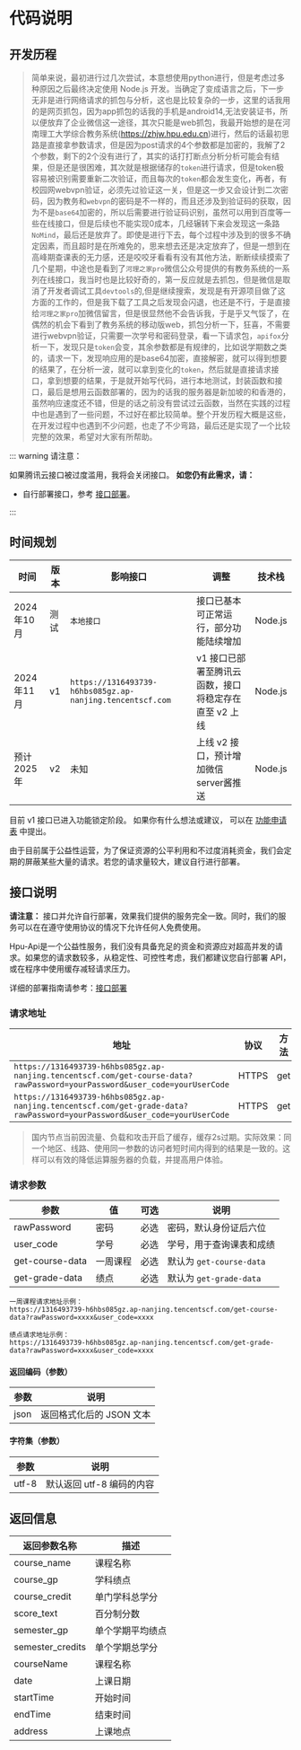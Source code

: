 # 代码说明

## 开发历程

> 简单来说，最初进行过几次尝试，本意想使用python进行，但是考虑过多种原因之后最终决定使用 Node.js 开发。当确定了变成语言之后，下一步无非是进行网络请求的抓包与分析，这也是比较复杂的一步，这里的话我用的是网页抓包，因为app抓包的话我的手机是android14,无法安装证书，所以便放弃了企业微信这一途径，其次只能是web抓包，我最开始想的是在河南理工大学综合教务系统(https://zhjw.hpu.edu.cn)进行，然后的话最初思路是直接拿参数请求，但是因为post请求的4个参数都是加密的，我解了2个参数，剩下的2个没有进行了，其实的话打打断点分析分析可能会有结果，但是还是很困难，其次就是根据储存的`token`进行请求，但是token极容易被识别需要重新二次验证，而且每次的`token`都会发生变化，再者，有校园网webvpn验证，必须先过验证这一关，但是这一步又会设计到二次密码，因为教务和`webvpn`的密码是不一样的，而且还涉及到验证码的获取，因为不是`base64`加密的，所以后需要进行验证码识别，虽然可以用到百度等一些在线接口，但是后续也不能实现0成本，几经辗转下来会发现这一条路`NoMind`，最后还是放弃了。即使是进行下去，每个过程中涉及到的很多不确定因素，而且超时是在所难免的，思来想去还是决定放弃了，但是一想到在高峰期查课表的无力感，还是咬咬牙看看有没有其他方法，断断续续摸索了几个星期，中途也是看到了`河理之家pro`微信公众号提供的有教务系统的一系列在线接口，我当时也是比较好奇的，第一反应就是去抓包，但是微信是取消了开发者调试工具`devtools`的,但是继续搜索，发现是有开源项目做了这方面的工作的，但是我下载了工具之后发现会闪退，也还是不行，于是直接给`河理之家pro`加微信留言，但是很显然他不会告诉我，于是乎又气馁了，在偶然的机会下看到了教务系统的移动版web，抓包分析一下，狂喜，不需要进行webvpn验证，只需要一次学号和密码登录，看一下请求包，`apifox`分析一下，发现只是`token`会变，其余参数都是有规律的，比如说学期数之类的，请求一下，发现响应用的是base64加密，直接解密，就可以得到想要的结果了，在分析一波，就可以拿到变化的`token`，然后就是直接请求接口，拿到想要的结果，于是就开始写代码，进行本地测试，封装函数和接口，最后是想用云函数部署的，因为的话我的服务器是新加坡的和香港的，虽然响应速度还不错，但是的话之前没有尝试过云函数，当然在实践的过程中也是遇到了一些问题，不过好在都比较简单。整个开发历程大概是这些，在开发过程中也遇到不少问题，也走了不少弯路，最后还是实现了一个比较完整的效果，希望对大家有所帮助。



::: warning 请注意：

如果腾讯云接口被过度滥用，我将会关闭接口。
**如您仍有此需求，请：**

* 自行部署接口，参考 [接口部署](/sentence/deploy)。

:::

## 时间规划

| 时间         | 版本 | 影响接口                                     | 调整                                            | 技术栈                  |
|------------|----|------------------------------------------|-----------------------------------------------|----------------------|
| 2024 年10月 | 测试 | `本地接口`  | 接口已基本可正常运行，部分功能陆续增加                    | Node.js               |
| 2024 年11月  | v1 | `https://1316493739-h6hbs085gz.ap-nanjing.tencentscf.com`                          | v1 接口已部署至腾讯云函数，接口将稳定存在直至 v2 上线 | Node.js      |
| 预计 2025年  | v2 | 未知                                       | 上线 v2 接口，预计增加微信server酱推送                                      | Node.js  |

目前 v1 接口已进入功能锁定阶段。 如果你有什么想法或建议， 可以在 [功能申请表](https://github.com/HPUhushicheng/HPU-API-electron/discussions/3) 中提出。

由于目前属于公益性运营，为了保证资源的公平利用和不过度消耗资金，我们会定期的屏蔽某些大量的请求。若您的请求量较大，建议自行进行部署。

## 接口说明

**请注意：** 接口并允许自行部署，效果我们提供的服务完全一致。同时，我们的服务可以在在遵守使用协议的情况下允许任何人免费使用。

Hpu-Api是一个公益性服务，我们没有具备充足的资金和资源应对超高并发的请求。如果您的请求数较多，从稳定性、可控性考虑，我们都建议您自行部署 API，或在程序中使用缓存减轻请求压力。

详细的部署指南请参考：[接口部署](/sentence/deploy.html)

### 请求地址

| 地址                            | 协议    | 方法  | QPS 限制 | 线路 |
|-------------------------------|-------|-----|--------|----|
| `https://1316493739-h6hbs085gz.ap-nanjing.tencentscf.com/get-course-data?rawPassword=yourPassword&user_code=yourUserCode`              | HTTPS | get | 2     | 国内 |
| `https://1316493739-h6hbs085gz.ap-nanjing.tencentscf.com/get-grade-data?rawPassword=yourPassword&user_code=yourUserCode` | HTTPS | get | 2    | 国内 |

> 国内节点当前因流量、负载和攻击开启了缓存，缓存2s过期。实际效果：同一个地区、线路、使用同一参数的访问者短时间内得到的结果是一致的。这样可以有效的降低运算服务器的负载，并提高用户体验。

### 请求参数

| 参数       | 值   | 可选 | 说明                 |
|----------|-----|----|--------------------|
| rawPassword |密码 | 必选  | 密码，默认身份证后六位    |
| user_code   | 学号 | 必选  | 学号，用于查询课表和成绩 |
| get-course-data  | 一周课程 | 必选 | 默认为 `get-course-data` |
| get-grade-data  | 绩点 | 必选 | 默认为 `get-grade-data` |

```
一周课程请求地址示例：
https://1316493739-h6hbs085gz.ap-nanjing.tencentscf.com/get-course-data?rawPassword=xxxx&user_code=xxxx
```

```
绩点请求地址示例：
https://1316493739-h6hbs085gz.ap-nanjing.tencentscf.com/get-grade-data?rawPassword=xxxx&user_code=xxxx
```

#### 返回编码（参数）

| 参数   | 说明                                |
|------|-----------------------------------|
| json | 返回格式化后的 JSON 文本                   |

#### 字符集（参数）

| 参数   | 说明                                |
|------|-----------------------------------|
| utf-8 | 默认返回 utf-8 编码的内容                            |

## 返回信息

| 返回参数名称      | 描述    |
|-------------|----------------------------------------------------------|
| course_name     | 课程名称 |
| course_gp       | 学科绩点     |
| course_credit   | 单门学科总学分  |
| score_text      | 百分制分数       |
| semester_gp     | 单个学期平均绩点  |
| semester_credits| 单个学期总学分  |
| courseName      | 课程名称   |
| date            | 上课日期      |
| startTime        | 开始时间 |
| endTime | 结束时间    |
| address  |    上课地点    |

